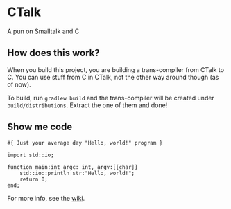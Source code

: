 # CTalk

A pun on Smalltalk and C

## How does this work?

When you build this project, you are building a trans-compiler from CTalk to C.
You can use stuff from C in CTalk, not the other way around though (as of now).

To build, run `gradlew build` and the trans-compiler will be created under
`build/distributions`. Extract the one of them and done!

## Show me code

```
#{ Just your average day "Hello, world!" program }

import std::io;

function main:int argc: int, argv:[[char]]
    std::io::println str:"Hello, world!";
    return 0;
end;
```

For more info, see the [wiki](https://github.com/plankp/CTalk/wiki).
